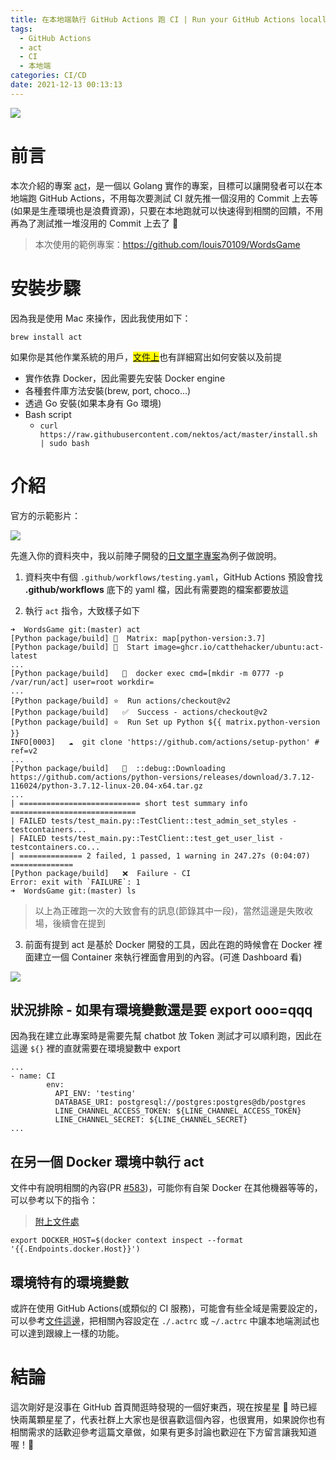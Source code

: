 ```yaml
---
title: 在本地端執行 GitHub Actions 跑 CI | Run your GitHub Actions locally
tags:
  - GitHub Actions
  - act
  - CI
  - 本地端
categories: CI/CD
date: 2021-12-13 00:13:13
---
```


![](https://raw.githubusercontent.com/wiki/nektos/act/img/logo-150.png)

# 前言

本次介紹的專案 [act](https://github.com/nektos/act)，是一個以 Golang 實作的專案，目標可以讓開發者可以在本地端跑 GitHub Actions，不用每次要測試 CI 就先推一個沒用的 Commit 上去等(如果是生產環境也是浪費資源)，只要在本地跑就可以快速得到相關的回饋，不用再為了測試推一堆沒用的 Commit 上去了 🎉

> 本次使用的範例專案：https://github.com/louis70109/WordsGame

<!-- more -->

# 安裝步驟

因為我是使用 Mac 來操作，因此我使用如下：

```
brew install act
```

如果你是其他作業系統的用戶，<mark>[文件上](https://github.com/nektos/act#installation)</mark>也有詳細寫出如何安裝以及前提

- 實作依靠 Docker，因此需要先安裝 Docker engine
- 各種套件庫方法安裝(brew, port, choco...)
- 透過 Go 安裝(如果本身有 Go 環境)
- Bash script
  - `curl https://raw.githubusercontent.com/nektos/act/master/install.sh | sudo bash`

# 介紹

官方的示範影片：

![](https://github.com/nektos/act/wiki/quickstart/act-quickstart-2.gif)

先進入你的資料夾中，我以前陣子開發的[日文單字專案](https://github.com/louis70109/WordsGame)為例子做說明。

1. 資料夾中有個 `.github/workflows/testing.yaml`，GitHub Actions 預設會找 **.github/workflows** 底下的 yaml 檔，因此有需要跑的檔案都要放這

2. 執行 `act` 指令，大致樣子如下

```
➜  WordsGame git:(master) act
[Python package/build] 🧪  Matrix: map[python-version:3.7]
[Python package/build] 🚀  Start image=ghcr.io/catthehacker/ubuntu:act-latest
...
[Python package/build]   🐳  docker exec cmd=[mkdir -m 0777 -p /var/run/act] user=root workdir=
...
[Python package/build] ⭐  Run actions/checkout@v2
[Python package/build]   ✅  Success - actions/checkout@v2
[Python package/build] ⭐  Run Set up Python ${{ matrix.python-version }}
INFO[0003]   ☁  git clone 'https://github.com/actions/setup-python' # ref=v2
...
[Python package/build]   💬  ::debug::Downloading https://github.com/actions/python-versions/releases/download/3.7.12-116024/python-3.7.12-linux-20.04-x64.tar.gz
...
| =========================== short test summary info ============================
| FAILED tests/test_main.py::TestClient::test_admin_set_styles - testcontainers...
| FAILED tests/test_main.py::TestClient::test_get_user_list - testcontainers.co...
| ============== 2 failed, 1 passed, 1 warning in 247.27s (0:04:07) ==============
[Python package/build]   ❌  Failure - CI
Error: exit with `FAILURE`: 1
➜  WordsGame git:(master) ls
```

> 以上為正確跑一次的大致會有的訊息(節錄其中一段)，當然這邊是失敗收場，後續會在提到

3. 前面有提到 act 是基於 Docker 開發的工具，因此在跑的時候會在 Docker 裡面建立一個 Container 來執行裡面會用到的內容。(可進 Dashboard 看)

![](https://nijialin.com/images/2021/action/act.png)

## 狀況排除 - 如果有環境變數還是要 export ooo=qqq

因為我在建立此專案時是需要先幫 chatbot 放 Token 測試才可以順利跑，因此在這邊 `${}` 裡的直就需要在環境變數中 export

```
...
- name: CI
        env:
          API_ENV: 'testing'
          DATABASE_URI: postgresql://postgres:postgres@db/postgres
          LINE_CHANNEL_ACCESS_TOKEN: ${LINE_CHANNEL_ACCESS_TOKEN}
          LINE_CHANNEL_SECRET: ${LINE_CHANNEL_SECRET}
...
```

## 在另一個 Docker 環境中執行 act

文件中有說明相關的內容(PR [#583](https://github.com/nektos/act/issues/583))，可能你有自架 Docker 在其他機器等等的，可以參考以下的指令：

> [附上文件處](https://github.com/nektos/act#docker-context-support)

```
export DOCKER_HOST=$(docker context inspect --format '{{.Endpoints.docker.Host}}')
```

## 環境特有的環境變數

或許在使用 GitHub Actions(或類似的 CI 服務)，可能會有些全域是需要設定的，可以參考[文件這邊](https://github.com/nektos/act#configuration)，把相關內容設定在 `./.actrc` 或 `~/.actrc` 中讓本地端測試也可以達到跟線上一樣的功能。

# 結論

這次剛好是沒事在 GitHub 首頁閒逛時發現的一個好東西，現在按星星 🌟 時已經快兩萬顆星星了，代表社群上大家也是很喜歡這個內容，也很實用，如果說你也有相關需求的話歡迎參考這篇文章做，如果有更多討論也歡迎在下方留言讓我知道喔！🙂

<style>
  section.compact {
    font-size: 150%  
  }
  img[alt~="center"] {
    display: block;
    margin: 0 auto;
  }
</style>
